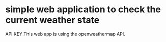 # simple web application to check the current weather state

API KEY
This web app is using the openweathermap API.



